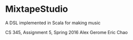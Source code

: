 # MixtapeStudio
A DSL implemented in Scala for making music

CS 345, Assignment 5, Spring 2016
Alex Gerome
Eric Chao
